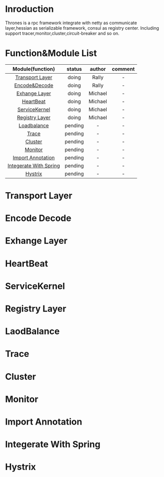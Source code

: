 # Inroduction
Thrones is a rpc framework integrate with netty as communicate layer,hessian as serializable framework,
consul as registry center. Including support tracer,monitor,cluster,circuit-breaker and so on.


# Function&Module List

| Module(function)                        |    status     |  author   | comment |
|                :----:                   |    :----:     |  :----:   | :----:  |
| [Transport Layer](#transport-layer)                         |    doing      |   Rally   |    -    |
| [Encode&Decode](#encode-decode)                   |    doing      |   Rally   |    -    |
| [Exhange Layer](#exhange-layer)                      |    doing      |  Michael  |    -    |
| [HeartBeat](#heartbeat)                           |    doing      |  Michael  |    -    |
| [ServiceKernel](#servicekernel)                     |    doing      |  Michael  |    -    |
| [Registry Layer](#registry-layer)                   |    doing      |  Michael  |    -    |
| [Loadbalance](#laodbalance)                             |    pending    |     -     |    -    |
| [Trace](#trace)                             |    pending    |     -     |    -    |
| [Cluster](#cluster)                                  |    pending    |     -     |    -    |
| [Monitor](#monitor)                                  |    pending    |     -     |    -    |
| [Import Annotation](#import-annotation)               |    pending    |     -     |    -    |
| [Integerate With Spring](#integerate-with-spring)                    |    pending    |     -     |    -    |
| [Hystrix](#hystrix)         |    pending    |     -     |    -    |

# Transport Layer


# Encode Decode


# Exhange Layer


# HeartBeat 


# ServiceKernel


# Registry Layer


# LaodBalance


# Trace


# Cluster


# Monitor


# Import Annotation


# Integerate With Spring


# Hystrix






